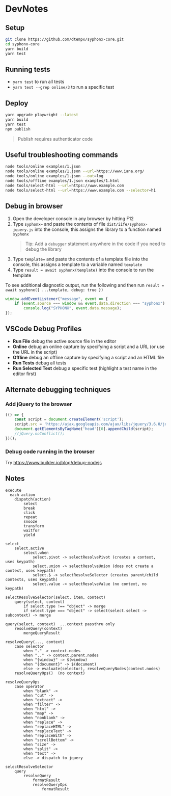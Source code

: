 # DevNotes


## Setup
```bash
git clone https://github.com/dtempx/syphonx-core.git
cd syphonx-core
yarn build
yarn test
```


## Running tests
* `yarn test` to run all tests
* `yarn test --grep online/3` to run a specific test


## Deploy
```bash
yarn upgrade playwright --latest
yarn build
yarn test
npm publish
```
> Publish requires authenticator code


## Useful troubleshooting commands
```bash
node tools/online examples/1.json
node tools/online examples/1.json --url=https://www.iana.org/
node tools/online examples/1.json --out=log
node tools/offline examples/1.json examples/1.html
node tools/select-html --url=https://www.example.com
node tools/select-html --url=https://www.example.com --selector=h1
```


## Debug in browser
1. Open the developer console in any browser by hitting F12
2. Type `syphonx=` and paste the contents of file `dist/iife/syphonx-jquery.js` into the console, this assigns the library to a function named `syphonx`
    > Tip: Add a `debugger` statement anywhere in the code if you need to debug the library
3. Type `template=` and paste the contents of a template file into the console, this assigns a template to a variable named `template`
4. Type `result = await syphonx(template)` into the console to run the template

To see additional diagnostic output, run the following and then run `result = await syphonx({ ...template, debug: true })`
```javascript
window.addEventListener("message", event => {
    if (event.source === window && event.data.direction === "syphonx")
        console.log("SYPHONX", event.data.message);
});
```

## VSCode Debug Profiles
* **Run File** debug the active source file in the editor
* **Online** debug an online capture by specifying a script and a URL (or use the URL in the script)
* **Offline** debug an offline capture by specifying a script and an HTML file
* **Run Tests** debug all tests
* **Run Selected Test** debug a specific test (highlight a test name in the editor first)



## Alternate debugging techniques

### Add jQuery to the browser
```javascript
(() => {
    const script = document.createElement('script');
    script.src = 'https://ajax.googleapis.com/ajax/libs/jquery/3.6.0/jquery.slim.min.js';
    document.getElementsByTagName('head')[0].appendChild(script);
    //jQuery.noConflict();
})();
```

### Debug code running in the browser
Try https://www.builder.io/blog/debug-nodejs


## Notes
```
execute
  each action
    dispatch(action)
        select
        break
        click
        repeat
        snooze
        transform
        waitfor
        yield

select
    select.active
        select.when
            select.pivot -> selectResolvePivot (creates a context, uses keypath)
            select.union -> selectResolveUnion (does not create a context, uses keypath)
            select.$ -> selectResolveSelector (creates parent/child contexts, uses keypath)
            select.value -> selectResolveValue (no context, no keypath)

selectResolveSelector(select, item, context)
    query(select, context)
        if select.type !== "object" -> merge
        if select.type === "object" -> select(select.select -> subcontext) -> merge

query(select, context)  ...context passthru only
    resolveQuery(context)
        mergeQueryResult

resolveQuery(..., context)
    case selector
        when "." -> context.nodes
        when ".." -> context.parent.nodes
        when "{window}" -> $(window)
        when "{document}" -> $(document)
        else -> evaluate(selector), resolveQueryNodes(context.nodes)
    resolveQueryOps()  (no context)

resolveQueryOps
    case operator
        when "blank" ->
        when "cut" ->
        when "extract" ->
        when "filter" ->
        when "html" ->
        when "map" ->
        when "nonblank" ->
        when "replace" ->
        when "replaceHTML" ->
        when "replaceText" ->
        when "replaceWith" ->
        when "scrollBottom" ->
        when "size" ->
        when "split" ->
        when "text" ->
        else -> dispatch to jquery

selectResolveSelector
    query
        resolveQuery
            formatResult
            resolveQueryOps
                formatResult
```